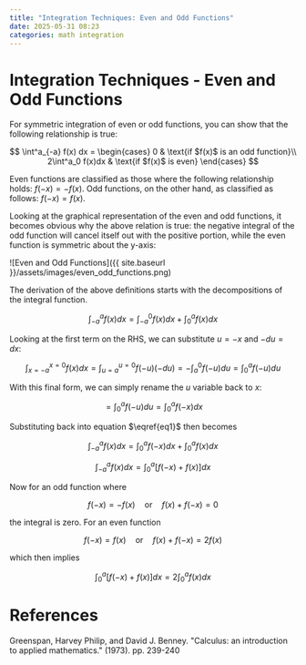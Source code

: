 ```yaml
---
title: "Integration Techniques: Even and Odd Functions"
date: 2025-05-31 08:23
categories: math integration
---
```


# Integration Techniques - Even and Odd Functions

For symmetric integration of even or odd functions, you can show that the following relationship is true:

$$
  \int^a_{-a} f(x) dx =
    \begin{cases}
      0 & \text{if $f(x)$ is an odd function}\\
      2\int^a_0 f(x)dx & \text{if $f(x)$ is even}
    \end{cases}  
$$

Even functions are classified as those where the following relationship holds: $f(-x) = -f(x)$. Odd functions, on the other hand, as classified as follows: $f(-x) = f(x)$.

Looking at the graphical representation of the even and odd functions, it becomes obvious why the above relation is true: the negative integral of the odd function will cancel itself out with the positive portion, while the even function is symmetric about the y-axis:


![Even and Odd Functions]({{ site.baseurl }}/assets/images/even_odd_functions.png)


The derivation of the above definitions starts with the decompositions of the integral function.

$$\int^a_{-a} f(x) dx = \int^0_{-a} f(x) dx + \int^a_0 f(x) dx \tag{1} $$

Looking at the first term on the RHS, we can substitute $u = -x$ and $-du = dx$: 

$$\int^{x=0}_{x=-a} f(x) dx = \int^{u=0}_{u=a} f(-u) (-du) = -\int^0_{a} f(-u) du = \int^a_{0} f(-u) du$$

With this final form, we can simply rename the $u$ variable back to $x$:

$$= \int^a_{0} f(-u) du = \int^a_{0} f(-x) dx$$

Substituting back into equation $\eqref{eq1}$ then becomes

$$\int^a_{-a} f(x) dx = \int^a_0 f(-x) dx + \int^a_0 f(x) dx $$

$$\int^a_{-a} f(x) dx = \int^a_0 \left[ f(-x) + f(x)\right] dx \tag{2}$$

Now for an odd function where

$$f(-x) = -f(x) \quad \text{or} \quad f(x) + f(-x) = 0$$

the integral is zero. For an even function

$$f(-x) = f(x) \quad \text{or} \quad f(x) + f(-x) = 2f(x)$$

which then implies

$$\int^a_0 \left[ f(-x) + f(x)\right] dx = 2 \int^a_0 f(x) dx$$


# References

Greenspan, Harvey Philip, and David J. Benney. "Calculus: an introduction to applied mathematics." (1973). pp. 239-240
